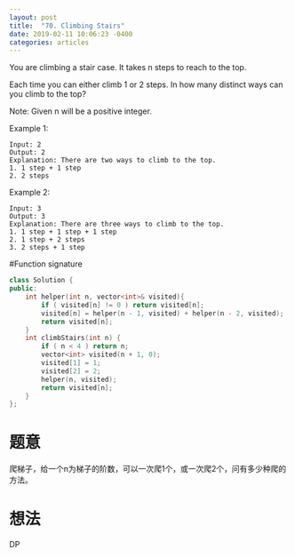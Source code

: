 ```yaml
---
layout: post
title:  "70. Climbing Stairs"
date: 2019-02-11 10:06:23 -0400
categories: articles
---
```

You are climbing a stair case. It takes n steps to reach to the top.

Each time you can either climb 1 or 2 steps. In how many distinct ways can you climb to the top?

Note: Given n will be a positive integer.

Example 1:
```
Input: 2
Output: 2
Explanation: There are two ways to climb to the top.
1. 1 step + 1 step
2. 2 steps
```
Example 2:
```
Input: 3
Output: 3
Explanation: There are three ways to climb to the top.
1. 1 step + 1 step + 1 step
2. 1 step + 2 steps
3. 2 steps + 1 step
```
#Function signature
```c++
class Solution {
public:
    int helper(int n, vector<int>& visited){
        if ( visited[n] != 0 ) return visited[n];
        visited[n] = helper(n - 1, visited) + helper(n - 2, visited);
        return visited[n];
    }
    int climbStairs(int n) {
        if ( n < 4 ) return n;
        vector<int> visited(n + 1, 0);
        visited[1] = 1;
        visited[2] = 2;
    	helper(n, visited);
        return visited[n];
    }
};
```
# 题意
爬梯子，给一个n为梯子的阶数，可以一次爬1个，或一次爬2个，问有多少种爬的方法。

# 想法
DP